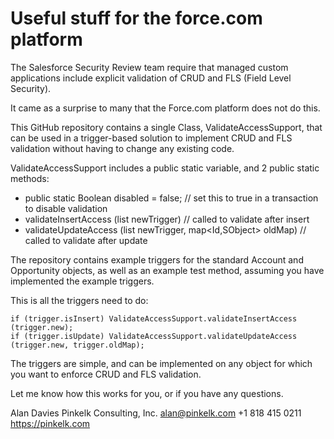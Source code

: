 Useful stuff for the force.com platform
=======================================

The Salesforce Security Review team require that managed custom applications include explicit validation of CRUD and FLS (Field Level Security).  

It came as a surprise to many that the Force.com platform does not do this.

This GitHub repository contains a single Class, ValidateAccessSupport, that can be used in a trigger-based solution to implement CRUD and FLS validation without having to change any existing code.

ValidateAccessSupport includes a public static variable, and 2 public static methods:

*  public static Boolean disabled = false;  //  set this to true in a transaction to disable validation
*  validateInsertAccess (list<SObject> newTrigger)  //  called to validate after insert
*  validateUpdateAccess (list<SObject> newTrigger, map<Id,SObject> oldMap)  //  called to validate after update

The repository contains example triggers for the standard Account and Opportunity objects, as well as an example test method, assuming you have implemented the example triggers.

This is all the triggers need to do:

    if (trigger.isInsert) ValidateAccessSupport.validateInsertAccess (trigger.new);
    if (trigger.isUpdate) ValidateAccessSupport.validateUpdateAccess (trigger.new, trigger.oldMap);

The triggers are simple, and can be implemented on any object for which you want to enforce CRUD and FLS validation.  

Let me know how this works for you, or if you have any questions.

Alan Davies
Pinkelk Consulting, Inc.
alan@pinkelk.com
+1 818 415 0211
https://pinkelk.com
